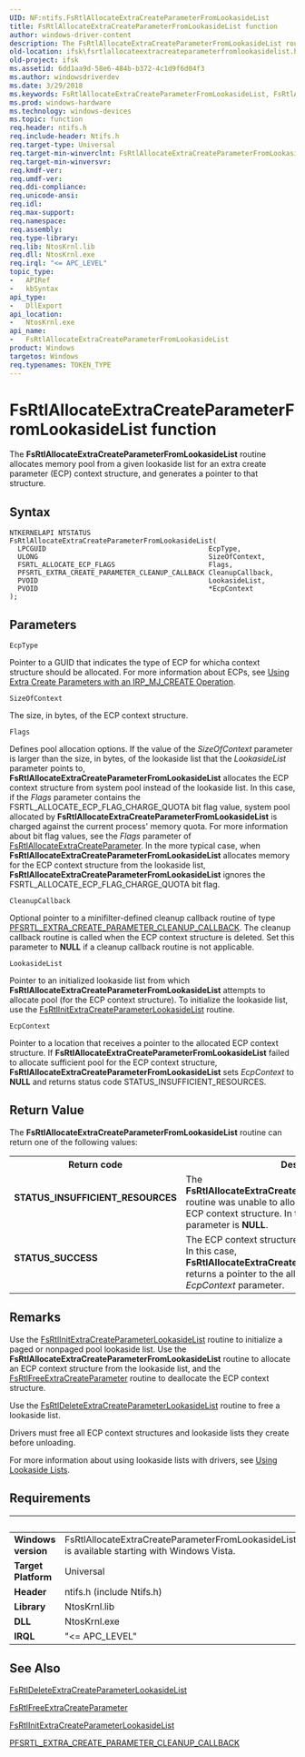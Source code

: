 ```yaml
---
UID: NF:ntifs.FsRtlAllocateExtraCreateParameterFromLookasideList
title: FsRtlAllocateExtraCreateParameterFromLookasideList function
author: windows-driver-content
description: The FsRtlAllocateExtraCreateParameterFromLookasideList routine allocates memory pool from a given lookaside list for an extra create parameter (ECP) context structure, and generates a pointer to that structure.
old-location: ifsk\fsrtlallocateextracreateparameterfromlookasidelist.htm
old-project: ifsk
ms.assetid: 6dd1aa9d-58e6-484b-b372-4c1d9f6d04f3
ms.author: windowsdriverdev
ms.date: 3/29/2018
ms.keywords: FsRtlAllocateExtraCreateParameterFromLookasideList, FsRtlAllocateExtraCreateParameterFromLookasideList routine [Installable File System Drivers], fsrtlref_c85ee3ff-e71f-4c6e-bc37-4187cad9855f.xml, ifsk.fsrtlallocateextracreateparameterfromlookasidelist, ntifs/FsRtlAllocateExtraCreateParameterFromLookasideList
ms.prod: windows-hardware
ms.technology: windows-devices
ms.topic: function
req.header: ntifs.h
req.include-header: Ntifs.h
req.target-type: Universal
req.target-min-winverclnt: FsRtlAllocateExtraCreateParameterFromLookasideList is available starting with Windows Vista.
req.target-min-winversvr: 
req.kmdf-ver: 
req.umdf-ver: 
req.ddi-compliance: 
req.unicode-ansi: 
req.idl: 
req.max-support: 
req.namespace: 
req.assembly: 
req.type-library: 
req.lib: NtosKrnl.lib
req.dll: NtosKrnl.exe
req.irql: "<= APC_LEVEL"
topic_type:
-	APIRef
-	kbSyntax
api_type:
-	DllExport
api_location:
-	NtosKrnl.exe
api_name:
-	FsRtlAllocateExtraCreateParameterFromLookasideList
product: Windows
targetos: Windows
req.typenames: TOKEN_TYPE
---
```



# FsRtlAllocateExtraCreateParameterFromLookasideList function
The <b>FsRtlAllocateExtraCreateParameterFromLookasideList</b> routine allocates memory pool from a given lookaside list for an extra create parameter (ECP) context structure, and generates a pointer to that structure.

## Syntax

```
NTKERNELAPI NTSTATUS FsRtlAllocateExtraCreateParameterFromLookasideList(
  LPCGUID                                        EcpType,
  ULONG                                          SizeOfContext,
  FSRTL_ALLOCATE_ECP_FLAGS                       Flags,
  PFSRTL_EXTRA_CREATE_PARAMETER_CLEANUP_CALLBACK CleanupCallback,
  PVOID                                          LookasideList,
  PVOID                                          *EcpContext
);
```

## Parameters

`EcpType`

Pointer to a GUID that indicates the type of ECP for whicha context structure should be allocated. For more information about ECPs, see <a href="https://msdn.microsoft.com/e32aeec6-1a0a-4d21-8358-89d9fc0a15eb">Using Extra Create Parameters with an IRP_MJ_CREATE Operation</a>.

`SizeOfContext`

The size, in bytes, of the ECP context structure.

`Flags`

Defines pool allocation options. If the value of the <i>SizeOfContext</i> parameter is larger than the size, in bytes, of the lookaside list that the <i>LookasideList</i> parameter points to, <b>FsRtlAllocateExtraCreateParameterFromLookasideList</b> allocates the ECP context structure from system pool instead of the lookaside list. In this case, if the <i>Flags</i> parameter contains the FSRTL_ALLOCATE_ECP_FLAG_CHARGE_QUOTA bit flag value, system pool allocated by <b>FsRtlAllocateExtraCreateParameterFromLookasideList</b> is charged against the current process' memory quota. For more information about bit flag values, see the <i>Flags</i> parameter of <a href="https://msdn.microsoft.com/library/windows/hardware/ff545609">FsRtlAllocateExtraCreateParameter</a>. In the more typical case, when <b>FsRtlAllocateExtraCreateParameterFromLookasideList</b> allocates memory for the ECP context structure from the lookaside list, <b>FsRtlAllocateExtraCreateParameterFromLookasideList</b> ignores the FSRTL_ALLOCATE_ECP_FLAG_CHARGE_QUOTA bit flag.

`CleanupCallback`

Optional pointer to a minifilter-defined cleanup callback routine of type <a href="https://msdn.microsoft.com/library/windows/hardware/ff551124">PFSRTL_EXTRA_CREATE_PARAMETER_CLEANUP_CALLBACK</a>. The cleanup callback routine is called when the ECP context structure is deleted. Set this parameter to <b>NULL</b> if a cleanup callback routine is not applicable.

`LookasideList`

Pointer to an initialized lookaside list from which <b>FsRtlAllocateExtraCreateParameterFromLookasideList</b> attempts to allocate pool (for the ECP context structure). To initialize the lookaside list, use the <a href="https://msdn.microsoft.com/library/windows/hardware/ff546102">FsRtlInitExtraCreateParameterLookasideList</a> routine.

`EcpContext`

Pointer to a location that receives a pointer to the allocated ECP context structure. If <b>FsRtlAllocateExtraCreateParameterFromLookasideList</b> failed to allocate sufficient pool for the ECP context structure, <b>FsRtlAllocateExtraCreateParameterFromLookasideList</b> sets <i>EcpContext </i>to <b>NULL</b> and returns status code STATUS_INSUFFICIENT_RESOURCES.


## Return Value

The <b>FsRtlAllocateExtraCreateParameterFromLookasideList</b> routine can return one of the following values:

<table>
<tr>
<th>Return code</th>
<th>Description</th>
</tr>
<tr>
<td width="40%">
<dl>
<dt><b>STATUS_INSUFFICIENT_RESOURCES</b></dt>
</dl>
</td>
<td width="60%">
The <b>FsRtlAllocateExtraCreateParameterFromLookasideList</b> routine was unable to allocate sufficient memory for an ECP context structure. In this case, the <i>EcpContext </i>parameter is <b>NULL</b>. 

</td>
</tr>
<tr>
<td width="40%">
<dl>
<dt><b>STATUS_SUCCESS</b></dt>
</dl>
</td>
<td width="60%">
The ECP context structure was successfully allocated. In this case, <b>FsRtlAllocateExtraCreateParameterFromLookasideList</b> returns a pointer to the allocated structure in the <i>EcpContext </i>parameter. 

</td>
</tr>
</table>

## Remarks

Use the <a href="https://msdn.microsoft.com/library/windows/hardware/ff546102">FsRtlInitExtraCreateParameterLookasideList</a> routine to initialize a paged or nonpaged pool lookaside list. Use the <b>FsRtlAllocateExtraCreateParameterFromLookasideList</b> routine to allocate an ECP context structure from the lookaside list, and the <a href="https://msdn.microsoft.com/library/windows/hardware/ff545989">FsRtlFreeExtraCreateParameter</a> routine to deallocate the ECP context structure.

Use the <a href="https://msdn.microsoft.com/library/windows/hardware/ff545849">FsRtlDeleteExtraCreateParameterLookasideList</a> routine to free a lookaside list.

Drivers must free all ECP context structures and lookaside lists they create before unloading.

For more information about using lookaside lists with drivers, see <a href="https://msdn.microsoft.com/library/windows/hardware/ff565416">Using Lookaside Lists</a>.

## Requirements
| &nbsp; | &nbsp; |
| ---- |:---- |
| **Windows version** | FsRtlAllocateExtraCreateParameterFromLookasideList is available starting with Windows Vista.  |
| **Target Platform** | Universal |
| **Header** | ntifs.h (include Ntifs.h) |
| **Library** | NtosKrnl.lib |
| **DLL** | NtosKrnl.exe |
| **IRQL** | "<= APC_LEVEL" |

## See Also

<a href="https://msdn.microsoft.com/library/windows/hardware/ff545849">FsRtlDeleteExtraCreateParameterLookasideList</a>



<a href="https://msdn.microsoft.com/library/windows/hardware/ff545989">FsRtlFreeExtraCreateParameter</a>



<a href="https://msdn.microsoft.com/library/windows/hardware/ff546102">FsRtlInitExtraCreateParameterLookasideList</a>



<a href="https://msdn.microsoft.com/library/windows/hardware/ff551124">PFSRTL_EXTRA_CREATE_PARAMETER_CLEANUP_CALLBACK</a>